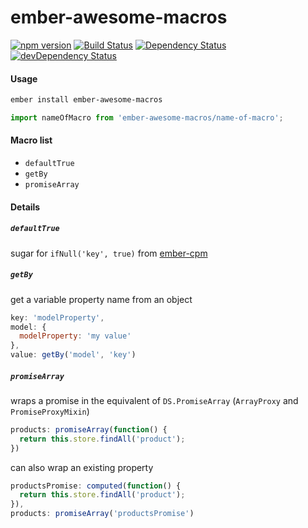 # ember-awesome-macros
[![npm version](https://badge.fury.io/js/ember-awesome-macros.svg)](https://badge.fury.io/js/ember-awesome-macros)
[![Build Status](https://travis-ci.org/kellyselden/ember-awesome-macros.svg?branch=master)](https://travis-ci.org/kellyselden/ember-awesome-macros)
[![Dependency Status](https://david-dm.org/kellyselden/ember-awesome-macros.svg)](https://david-dm.org/kellyselden/ember-awesome-macros)
[![devDependency Status](https://david-dm.org/kellyselden/ember-awesome-macros/dev-status.svg)](https://david-dm.org/kellyselden/ember-awesome-macros#info=devDependencies)

#### Usage

```sh
ember install ember-awesome-macros
```

```js
import nameOfMacro from 'ember-awesome-macros/name-of-macro';
```

#### Macro list
* `defaultTrue`
* `getBy`
* `promiseArray`

#### Details

##### `defaultTrue`
sugar for `ifNull('key', true)` from [ember-cpm](https://github.com/cibernox/ember-cpm)

##### `getBy`
get a variable property name from an object

```js
key: 'modelProperty',
model: {
  modelProperty: 'my value'
},
value: getBy('model', 'key')
```

##### `promiseArray`
wraps a promise in the equivalent of `DS.PromiseArray` (`ArrayProxy` and `PromiseProxyMixin`)

```js
products: promiseArray(function() {
  return this.store.findAll('product');
})
```

can also wrap an existing property

```js
productsPromise: computed(function() {
  return this.store.findAll('product');
}),
products: promiseArray('productsPromise')
```
